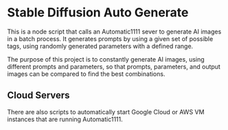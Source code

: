 # Stable Diffusion Auto Generate

This is a node script that calls an Automatic1111 sever to generate AI images in a batch process. It generates prompts by using a given set of possible tags, using randomly generated parameters with a defined range.

The purpose of this project is to constantly generate AI images, using different prompts and parameters, so that prompts, parameters, and output images can be compared to find the best combinations.

## Cloud Servers

There are also scripts to automatically start Google Cloud or AWS VM instances that are running Automatic1111.
